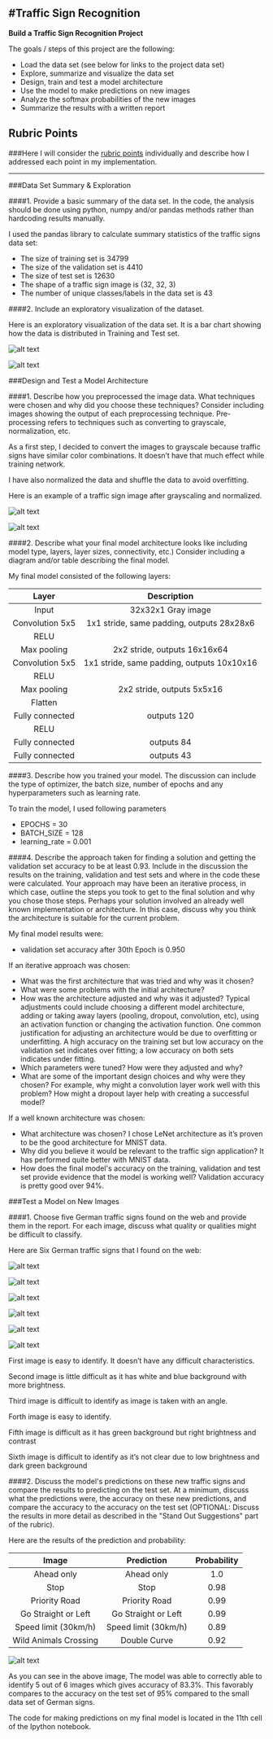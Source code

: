 #**Traffic Sign Recognition** 
---

**Build a Traffic Sign Recognition Project**

The goals / steps of this project are the following:
* Load the data set (see below for links to the project data set)
* Explore, summarize and visualize the data set
* Design, train and test a model architecture
* Use the model to make predictions on new images
* Analyze the softmax probabilities of the new images
* Summarize the results with a written report


[//]: # (Image References)

[image1]: ./examples/visualization_dataset_training.png "Visualization Training Dataset"
[image2]: ./examples/visualization_dataset_test.png "Visualization Test Dataset"
[image3]: ./examples/original.png "Original"
[image4]: ./examples/gray_normalized.png "Grayscale n Normalized"
[image5]: ./test_images/raw/straight.png "Traffic Sign 1"
[image6]: ./test_images/raw/stop.jpeg "Traffic Sign 2"
[image7]: ./test_images/raw/priority_road.jpeg "Traffic Sign 3"
[image8]: ./test_images/raw/straight_or_left.jpg "Traffic Sign 4"
[image9]: ./test_images/raw/speed_limit30.jpg "Traffic Sign 5"
[image_test1]: ./test_images/raw/wild-animals.jpg "Traffic Sign 6"
[image_test2]: ./examples/softmax_probability.png "Softmax Probability"

## Rubric Points
###Here I will consider the [rubric points](https://review.udacity.com/#!/rubrics/481/view) individually and describe how I addressed each point in my implementation.  

---

###Data Set Summary & Exploration

####1. Provide a basic summary of the data set. In the code, the analysis should be done using python, numpy and/or pandas methods rather than hardcoding results manually.

I used the pandas library to calculate summary statistics of the traffic
signs data set:

* The size of training set is 34799
* The size of the validation set is 4410
* The size of test set is 12630
* The shape of a traffic sign image is (32, 32, 3)
* The number of unique classes/labels in the data set is 43

####2. Include an exploratory visualization of the dataset.

Here is an exploratory visualization of the data set. It is a bar chart showing how the data is distributed in Training and Test set.

![alt text][image1]

![alt text][image2]

###Design and Test a Model Architecture

####1. Describe how you preprocessed the image data. What techniques were chosen and why did you choose these techniques? Consider including images showing the output of each preprocessing technique. Pre-processing refers to techniques such as converting to grayscale, normalization, etc. 

As a first step, I decided to convert the images to grayscale because traffic signs have similar color combinations. It doesn’t have that much effect while training network.

I have also normalized the data and shuffle the data to avoid overfitting.

Here is an example of a traffic sign image after grayscaling and normalized.

![alt text][image3]

![alt text][image4]


####2. Describe what your final model architecture looks like including model type, layers, layer sizes, connectivity, etc.) Consider including a diagram and/or table describing the final model.

My final model consisted of the following layers:

| Layer         	|     Description	        		| 
|:---------------------:|:---------------------------------------------:|
| Input         	| 32x32x1 Gray image   				| 
| Convolution 5x5     	| 1x1 stride, same padding, outputs 28x28x6 	|
| RELU			|						|
| Max pooling	      	| 2x2 stride,  outputs 16x16x64 		|
| Convolution 5x5	| 1x1 stride, same padding, outputs 10x10x16    |
| RELU			|						|
| Max pooling	      	| 2x2 stride,  outputs 5x5x16	 		|
| Flatten		|						|
| Fully connected	| outputs 120					|
| RELU			|						|
| Fully connected	| outputs 84					|
| Fully connected	| outputs 43					| 


####3. Describe how you trained your model. The discussion can include the type of optimizer, the batch size, number of epochs and any hyperparameters such as learning rate.

To train the model, I used following parameters

* EPOCHS = 30
* BATCH_SIZE = 128
* learning_rate = 0.001


####4. Describe the approach taken for finding a solution and getting the validation set accuracy to be at least 0.93. Include in the discussion the results on the training, validation and test sets and where in the code these were calculated. Your approach may have been an iterative process, in which case, outline the steps you took to get to the final solution and why you chose those steps. Perhaps your solution involved an already well known implementation or architecture. In this case, discuss why you think the architecture is suitable for the current problem.

My final model results were:
* validation set accuracy after 30th Epoch is 0.950

If an iterative approach was chosen:
* What was the first architecture that was tried and why was it chosen?
* What were some problems with the initial architecture?
* How was the architecture adjusted and why was it adjusted? Typical adjustments could include choosing a different model architecture, adding or taking away layers (pooling, dropout, convolution, etc), using an activation function or changing the activation function. One common justification for adjusting an architecture would be due to overfitting or underfitting. A high accuracy on the training set but low accuracy on the validation set indicates over fitting; a low accuracy on both sets indicates under fitting.
* Which parameters were tuned? How were they adjusted and why?
* What are some of the important design choices and why were they chosen? For example, why might a convolution layer work well with this problem? How might a dropout layer help with creating a successful model?

If a well known architecture was chosen:
* What architecture was chosen?
I chose LeNet architecture as it’s proven to be the good architecture for MNIST data.
* Why did you believe it would be relevant to the traffic sign application?
It has performed quite better with MNIST data.
* How does the final model's accuracy on the training, validation and test set provide evidence that the model is working well?
 Validation accuracy is pretty good over 94%.

###Test a Model on New Images

####1. Choose five German traffic signs found on the web and provide them in the report. For each image, discuss what quality or qualities might be difficult to classify.

Here are Six German traffic signs that I found on the web:

![alt text][image5] 

![alt text][image6] 

![alt text][image7] 

![alt text][image8] 

![alt text][image9] 

![alt text][image_test1]

First image is easy to identify. It doesn’t have any difficult characteristics.

Second image is little difficult as it has white and blue background with more brightness.

Third image is difficult to identify as image is taken with an angle.

Forth image is easy to identify.

Fifth image is difficult as it has green background but right brightness and contrast

Sixth image is difficult to identify as it’s not clear due to low brightness and dark green background

####2. Discuss the model's predictions on these new traffic signs and compare the results to predicting on the test set. At a minimum, discuss what the predictions were, the accuracy on these new predictions, and compare the accuracy to the accuracy on the test set (OPTIONAL: Discuss the results in more detail as described in the "Stand Out Suggestions" part of the rubric).

Here are the results of the prediction and probability:

| Image			        |     Prediction	        	|           Probability                  |
|:-----------------------------:|:-------------------------------------:| :-------------------------------------:|
| Ahead only      		| Ahead only   				| 	1.0				 |
| Stop     			| Stop 					|	0.98				 |
| Priority Road			| Priority Road				|	0.99				 |
| Go Straight or Left	      	| Go Straight or Left			|	0.99				 |
| Speed limit (30km/h)		| Speed limit (30km/h)      		|	0.89				 |
| Wild Animals Crossing		| Double Curve		      		|	0.92				 |



![alt text][image_test2]


As you can see in the above image, The model was able to correctly able to identify 5 out of 6 images which gives accuracy of 83.3%. This favorably compares to the accuracy on the test set of 95% compared to the small data set of German signs.

The code for making predictions on my final model is located in the 11th cell of the Ipython notebook.